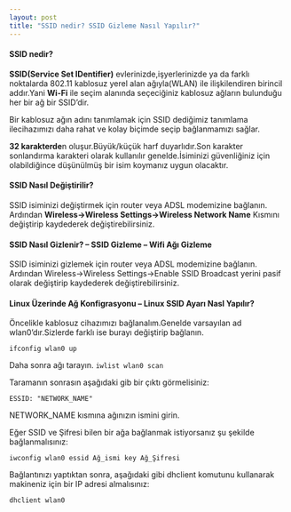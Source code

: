 ```yaml
---
layout: post
title: "SSID nedir? SSID Gizleme Nasıl Yapılır?"
---
```


#### SSID nedir?

**SSID(Service Set IDentifier)** evlerinizde,işyerlerinizde ya da farklı noktalarda 802.11 kablosuz yerel alan ağıyla(WLAN) ile ilişkilendiren birincil addır.Yani **Wi-Fi** ile seçim alanında seçeciğiniz kablosuz ağların bulunduğu her bir ağ bir SSID’dir.

Bir kablosuz ağın adını tanımlamak için SSID dediğimiz tanımlama ilecihazımızı daha rahat ve kolay biçimde seçip bağlanmamızı sağlar.

**32 karakterde**n oluşur.Büyük/küçük harf duyarlıdır.Son karakter sonlandırma karakteri olarak kullanılır genelde.İsiminizi güvenliğiniz için olabildiğince düşünülmüş bir isim koymanız uygun olacaktır.

#### SSID Nasıl Değiştirilir?

SSID isiminizi değiştirmek için router veya ADSL modemizine bağlanın.
Ardından **Wireless->Wireless Settings->Wireless Network Name** Kısmını değiştirip kaydederek değiştirebilirsiniz.

#### SSID Nasıl Gizlenir? – SSID Gizleme – Wifi Ağı Gizleme

SSID isiminizi gizlemek için router veya ADSL modemizine bağlanın.
Ardından Wireless->Wireless Settings->Enable SSID Broadcast yerini pasif olarak değiştirip kaydederek değiştirebilirsiniz.

#### Linux Üzerinde Ağ Konfigrasyonu – Linux SSID Ayarı Nasl Yapılır?

Öncelikle kablosuz cihazımızı bağlanalım.Genelde varsayılan ad wlan0’dır.Sizlerde farklı ise
burayı değiştirip bağlanın.

```
ifconfig wlan0 up
```

Daha sonra ağı tarayın.
`iwlist wlan0 scan`

Taramanın sonrasın aşağıdaki gib bir çıktı görmelisiniz:

```
ESSID: "NETWORK_NAME"
```

NETWORK_NAME kısmına ağınızın ismini girin.

Eğer SSID ve Şifresi bilen bir ağa bağlanmak istiyorsanız şu şekilde bağlanmalısınız:

```
iwconfig wlan0 essid Ağ_ismi key Ağ_Şifresi
```

Bağlantınızı yaptıktan sonra, aşağıdaki gibi dhclient komutunu kullanarak makineniz için bir IP adresi almalısınız:



```
dhclient wlan0
```